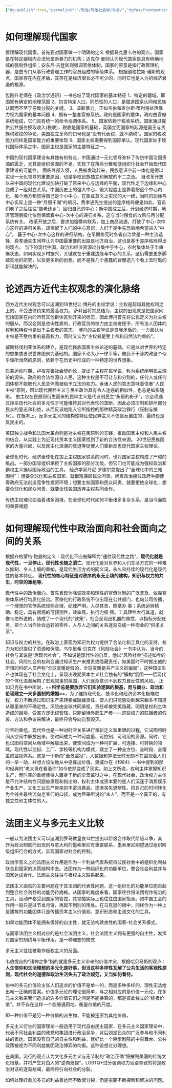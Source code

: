 ```yaml
---
{"dg-publish":true,"permalink":"/政治/政治社会学/作业/","dgPassFrontmatter":true}
---
```


# 如何理解现代国家
要理解现代国家，首先要对国家做一个明确的定义
根据马克思韦伯的观点，国家是在特定疆域内合法地垄断暴力的机构；迈克尔·曼则认为现代国家是具有明确地域的强制性组织；安东尼·吉登斯则强调官僚体制，国家的原意是指行政管理机器，是由专门从事行政管理工作的官员组成的等级体系。
根据道格拉斯·诺斯的观点，国家存在内在矛盾，其存在是经济增长必不可少的，同时它也是人为的经济衰退的根源。

包刚升老师在《政治学通识》一书总结了现代国家的基本特征
1、特定的疆域。即国家有确定的地理范围
2、包含特定人口。同质性的人口，是塑造国家认同和民族认同而不至于导致分裂的关键。
3、垄断暴力。正如韦伯和查尔斯·蒂利将处理暴力视为国家的基本问题
4、拥有一整套官僚系统。政府是国家的载体，政府由官僚系统组成，它们具有统一的命令协调体系。
5、国家依赖于税收系统。国家通过提供公共服务换取收入(税收)，税收是国家的基础，英国立宪国家的起源是国王与贵族税收权的争论，美国独立革命的口号也是“没有代表权，就不纳税”。国家的税收能力同样是国家能力的重要体现
6、国家主权需要得到国际承认。现代国家处于现代国际体系之中，国家主权是国家的主要特征之一。

中国的现代国家建设有其独有的特点，中国通过一元化领导弥补了传统中国治国资源的匮乏，尤其是组织资源的不足，实现了在落后分散和低组织化社会开始现代国家建设的可能性。
面临外部入侵，人民被发动起来，民族意识空前一体化是得以实现一元化领导的重要原因，也是争取民族独立和解放的不二之选。
自改革开放以来中国的现代化建设加快打破了原来中心与边缘的平衡，现代性之下边缘和中心变成了一组对立关系。中国历史上的强大中心，很大程度上是靠着把这个中心内化，每个地方都觉得自己是个小中心，在象征意义上实现的大一统，当时的边缘与中心实际上是一种“月照千湖”的境况，费孝通先生提出的差序格局便是如此，官员们老了之后往往“告老还乡”，回归自己的中心；新中国成立后，计划经济时期，地区管理层级化依然保留着中心-次中心的递归关系，这与当时粮食的收购与再分配系统有关。
改革开放之后，要求加强横向联系，加上商品流通，打破了中心-次中心这样的递归关系，却保留了人们的中心意识，人们于是争先恐后地希望进入“中心”。
基于中心-次中心这样的递归结构，在早期修宪时各省自治曾是一种主流选择，费孝通先生同样认为中国最重要的出路是地方自治，这也是基于差序格局得出的观点。
当下的现代中国，政治和经济资源过分集中于中心，农村集体处于半瘫痪状态，如何实现乡村振兴，关键就在于重建边缘与中心的关系，这仍需要更多脚踏实地的研究，以及更多新的创想，而不是靠几个愚蠢的官僚造几个看上去时髦的新词就能解决的。
# 论述西方近代主权观念的演化脉络
西方近代主权观念可以追溯到16世纪让·博丹的主权学说：主权是超越其他权利之上的，不受法律约束的最高权力。
萨拜因将其总结为，主权的出现就是把国家同包括国家在内的所有其他群体区别开来的标志，因此博丹首先将公民定义为对主权的服从。而议会则是咨询性质的，行政官员的权力由主权者授予，所有法人团体的权利和特权也是出于主权者的意志。
博丹的主权学说是自我矛盾的，一方面认为主权是不受约束的最高权力，同时又认为“主权者是受上帝和自然法约束的”。

威斯特伐利亚体系的建立，是现代民族国家主权论述的基础。它是以对世界的特定的想象或者说世界图景为基础的。国家不论大小一律平等，彼此不干涉内政这个似乎理所当然的原则，依赖于在历史中形成的一种特定的世界想象。

启蒙运动时期，卢梭完善社会契约论，提出了主权在民学说，称为系统阐明民主理论的源头。政府的合法性源自人民，这种主权是不可让与和分割的，任何人或任何团体都不能取代人民总体而被给予立法的权力。诉诸人民的意志意味着信奉“人民主权”原则，因此现代民粹主义与民主政治具有令人迷惑的相似性，也总是如影随形。
由主权在民原则衍生而来的民粹主义是代议制民主“永恒的影子”，它必须通过抹杀现代社会的多元性才可能维持其对代表性的垄断，因此必须压制和排斥部分民众的意志和利益，从而反讽地陷入它所指控的那种精英政治罪行（压制与排斥）。在根本上，反多元主义的结构性特征使民粹主义不仅是反自由的，最终也是反民主的。

美国独立战争和法国大革命则是对主权在民原则的实践，推动国家主权和人民主权的结合，从实践上为近现代资本主义国家找到了新的合法性来源。
20世纪民族国家的大量兴起，以及民主化浪潮的衰退等促使人们重新反思现代国家主权理论。

全球化时代，经济全球化在加上主权国家联系的同时，也对国家主权构成了严峻的挑战。一部分国际组织承担了主权国家的部分功能，但它们也可能成为强权政治和霸权主义操纵国际政治的工具。
经济学家丹尼·罗德尔克提出了“全球化中的三难困境”：想要全球化和主权国家，就很难兼顾民众问责。问责政治捆住政府手脚使得政府无法创造竞争性投资环境；想要主权国家和民众问责，就要拒绝全球化；想要全球化和民众问责，就要全球各国放弃主权共同合作。

传统主权理论面临着诸多困境，在全球化时代如何平衡诸多复杂关系，是当今面临的重要难题
# 如何理解现代性中政治面向和社会面向之间的关系
根据齐格蒙特·鲍曼的定义：现代化不应被解释为“通往现代性之路”，**现代化就是现代性，一旦停止，现代性也随之消亡**。现代化是对世界和人们生活方式的一种难以抑制、令人上瘾的重塑，是现代生活方式的同义词，永久和持续的现代化是现代性的基本特征。
**现代性的核心特征是对秩序的永无止境的建构，知识与权力的共生，时空的重组等**。

现代性中的政治面向。首先表现为强调效率和理性的官僚体制的广泛普及，依靠官僚体系进行均质化统治。官僚化的行政系统不仅出现在公共部门，也向公司传播，一个理想的官僚系统规则合理，纪律严明，⼈尽其责，照章办 事；系统运转精确、稳定，具有很⾼的可预测性，效率⾼，执⾏⼒极 强。工具理性大行其道，就像韦伯所说的，铸成了一个现代的“铁笼”，社会呈现出机器的属性，以指标分配任务，把个人当作社会运转的零件，人与人之间的关系逐渐变成一种商业的“供求关系”。

知识与权力的共生。在政治上表现为知识为权力提供了合法化和工具化的支持，权力为知识提供了资源和保障。乌尔里希·贝克在《风险社会》一书中认为，当今的社会与其说是“后现代社会”，不如说是现代性的自反，他以“风险社会”描述如今的社会。风险社会的权利会通过知识生产来推责或隐藏责任，如美国时不时推出他的所谓的科研人员声称“全球变暖是假的，全球变暖是共产主义的骗局”，这种知识生产也体现在了社会文化上，呈现出晚期资本主义社会独有的“解构”氛围——后现代的个体化浪潮解构了宏观叙事的氛围，人们逐渐意识不到权力自反性的风险。
正如贝克在书中所说，==**科学总是要放弃它们实验逻辑的根基，而与商业、政治和伦理建立一夫多妻制的婚姻**==，为了维持现代化、技术化和经济资本化极端进程，权力不断通过知识生产来转移或隐藏责任，使人们只能感受到越来越多不知道从哪里来的不确定性。风险由全球共同承担，责任却被完美隐藏，明明是权利主体造成的困境，受害方却无权管辖，只能留待外部生产者——这些权力的联姻者的假设、方法和争议来解决，最终只会导向自我毁灭。

时空的重组。现代性也是一种对时空关系进行重新定义和重塑的过程，它试图将时间从空间中解放出来，使时间成为一种可度量、可控制、可利用的资源。同时，它也试图将空间从地域中解放出来，使空间成为一种可扩展、可连接、可转换的领域。现代性以监狱、工厂、学校等机构为模式，建立了一种全方位、全时段、全覆盖的监视体系。这是一个新的“全景监狱”，大数据和算法无时无刻不在监视着人们的一举一动，并想方设法地从中提炼出价值。奥威尔在《1984》一书中提到的那句经典的“老大哥在看着你”如今依然变成了现实。如上文所说，权利主体掌握知识生产，而时空的重组使得人置身于新的全景监狱之中，在现代社会，政治权力主体是不允许结构性问题被发现和指出的，权利主体或资本要的是人们沉迷于消费娱乐产业生产、文化工业生产带来的丰富消费品，逐渐丧失思辨性，把自己的时间转化为金钱并最终流向老爷们的口袋，成为尼采所说的“末人”，而不是一个真正的，有独立性和主体性的人。
# 法团主义与多元主义比较
一般认为法团主义可以追溯到罗马教皇良13世提出以阶级合作取代阶级斗争，其作为政治制度而出现则与意大利的墨索里尼有重要联系，墨索里尼期望通过组织阶级组织行会的方式，实现国家对社会的控制。

政治学意义上的法团主义作用是作为一个利益代表系统将公民社会中的组织化利益联合到国家的决策结构中去。法团作为一种组织化的功能单位，整合社会利益并与国家达成合作。法团主义往往与极权主义联系起来。

法团主义面临的主要问题在于其法团的代表性问题，这一组织化的功能单位能否起到整合社会利益的功能仍待商榷。从国家的角度来看，国家往往将法团视作统治的工具，活动严格受到国家的管控，其领袖实际上也往往由国家指派。如中国工会的作用一般只是过节发月饼，再起不到别的用处。在马克思的眼中，同样作为一种上层建筑的功能团体只是传播资本主义价值观、意识形态和主流文化的工具。

如果功能团体不能拥有很好的自主性，就无法构建良性的国家-社会关系模式。

与国家法团主义相对应的是社会法团主义，社会法团主义拥有更强的自主性，发挥对国家的制约与平衡作用。是一种理想的模式

多元主义往往被看作极权主义的反面。

韦伯提出的“诸神之争”指的就是多元主义带来的价值冲突，根据哈贝马斯的观点：**人生信仰和生活理想的多元化是好事，但当这种多样性瓦解了公共生活的客观性原则，现代社会的道德和政治生活失去了政治规范，又当如何看待。**

伯林的多元价值论主张人们追求的价值不是单一的，而是多种多样的，理性无法给出唯一正确的答案。价值多元论的理论很简单，与之相对应的是价值一元论。在多元主义看来我们追求的许多价值它们之间是不能换算的，都是彼此独立的“终极价值”。并不存在这样一个能够通用地、衡量价值的尺度。

即一种价值不是另一种价值的派生物，不能被还原为其他价值。

多元主义衍生的国家理论一般适用于现代自由民主国家，在多元主义国家理论中，代表不同社会利益的政党和集团进行政治竞争，背后则是民众的广泛参与和不同利益的表达。国家没有自己的自主性和利益，就好比一个巨型剧院的中央舞台，公共政策被视为不同利益集团政治博弈的均衡。这种设想过分理想。

在美国，流行的观点认为文化多元主义与无节制的”政治正确“将摧毁美国的传统文化根基，并将产生对白人的”逆向歧视“。LGBTQ+过分强调权力话语导致的将是政治对话的逐渐枯竭，最终将引向社会的分裂。

如何处理好愈加多元的利益表达而不致使分裂，仍是需要不断探索和解决的问题。